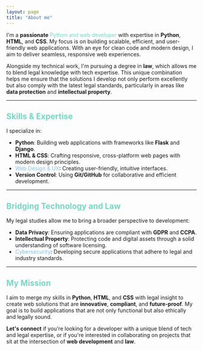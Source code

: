 ```yaml
---
layout: page
title: "About me"
---
```


I'm a **passionate** <span style="color:#76D7C4;">Python and web developer</span> with expertise in **Python**, **HTML**, and **CSS**. My focus is on building scalable, efficient, and user-friendly web applications. With an eye for clean code and modern design, I aim to deliver seamless, responsive web experiences.

Alongside my technical work, I'm pursuing a degree in **law**, which allows me to blend legal knowledge with tech expertise. This unique combination helps me ensure that the solutions I develop not only perform excellently but also comply with the latest legal standards, particularly in areas like **data protection** and **intellectual property**.

---

## <span style="color:#76D7C4;">Skills & Expertise</span>

I specialize in:

- **Python**: Building web applications with frameworks like **Flask** and **Django**.
- **HTML & CSS**: Crafting responsive, cross-platform web pages with modern design principles.
- <span style="color:#85C1E9;">Web Design & UX</span>: Creating user-friendly, intuitive interfaces.
- **Version Control**: Using **Git/GitHub** for collaborative and efficient development.

---

## <span style="color:#76D7C4;">Bridging Technology and Law</span>

My legal studies allow me to bring a broader perspective to development:

- **Data Privacy**: Ensuring applications are compliant with **GDPR** and **CCPA**.
- **Intellectual Property**: Protecting code and digital assets through a solid understanding of software licensing.
- <span style="color:#85C1E9;">Cybersecurity</span>: Developing secure applications that adhere to legal and industry standards.

---

## <span style="color:#76D7C4;">My Mission</span>

I aim to merge my skills in **Python**, **HTML**, and **CSS** with legal insight to create web solutions that are **innovative**, **compliant**, and **future-proof**. My goal is to build applications that are not only functional but also ethically and legally sound.

**Let's connect** if you’re looking for a developer with a unique blend of tech and legal expertise, or if you're interested in collaborating on projects that sit at the intersection of **web development** and **law**.
